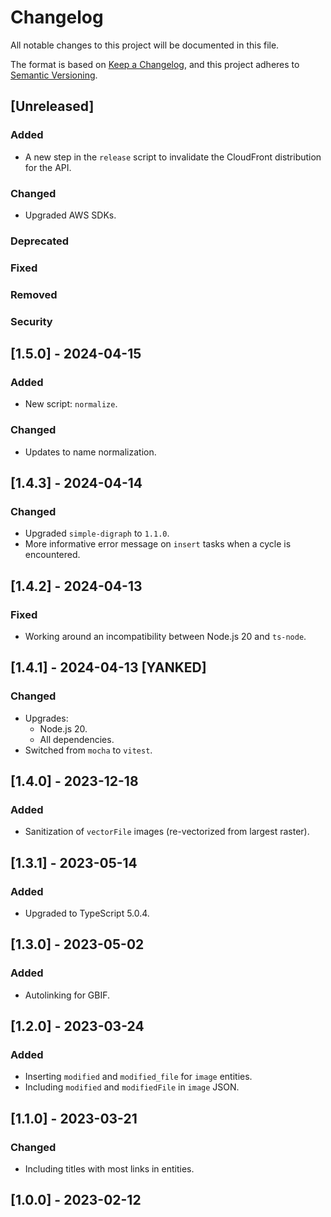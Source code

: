 # Changelog

All notable changes to this project will be documented in this file.

The format is based on [Keep a Changelog](https://keepachangelog.com/en/1.0.0/),
and this project adheres to [Semantic Versioning](https://semver.org/spec/v2.0.0.html).

## [Unreleased]

### Added

-   A new step in the `release` script to invalidate the CloudFront distribution for the API.

### Changed

-   Upgraded AWS SDKs.

### Deprecated

### Fixed

### Removed

### Security

## [1.5.0] - 2024-04-15

### Added

-   New script: `normalize`.

### Changed

-   Updates to name normalization.

## [1.4.3] - 2024-04-14

### Changed

-   Upgraded `simple-digraph` to `1.1.0`.
-   More informative error message on `insert` tasks when a cycle is encountered.

## [1.4.2] - 2024-04-13

### Fixed

-   Working around an incompatibility between Node.js 20 and `ts-node`.

## [1.4.1] - 2024-04-13 [YANKED]

### Changed

-   Upgrades:
    -   Node.js 20.
    -   All dependencies.
-   Switched from `mocha` to `vitest`.

## [1.4.0] - 2023-12-18

### Added

-   Sanitization of `vectorFile` images (re-vectorized from largest raster).

## [1.3.1] - 2023-05-14

### Added

-   Upgraded to TypeScript 5.0.4.

## [1.3.0] - 2023-05-02

### Added

-   Autolinking for GBIF.

## [1.2.0] - 2023-03-24

### Added

-   Inserting `modified` and `modified_file` for `image` entities.
-   Including `modified` and `modifiedFile` in `image` JSON.

## [1.1.0] - 2023-03-21

### Changed

-   Including titles with most links in entities.

## [1.0.0] - 2023-02-12
